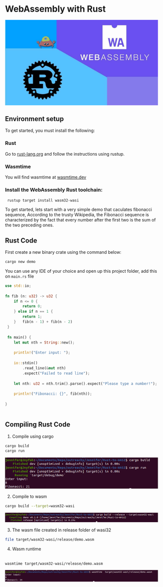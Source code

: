 # WebAssembly with Rust

![Rust WASI](/static/img/tutorial/rust-wasi.jpg?raw=true)

## Environment setup

To get started, you must install the following:

### Rust

Go to [rust-lang.org](https://www.rust-lang.org/tools/install) and follow the instructions using rustup.

### Wasmtime

You will find wasmtime at [wasmtime.dev](https://wasmtime.dev/)

### Install the WebAssembly Rust toolchain:

```
 rustup target install wasm32-wasi
```

 To get started, lets start with a very simple demo that caculates fibonacci sequence, According to the trusty Wikipedia, the Fibonacci sequence is characterized by the fact that every number after the first two is the sum of the two preceding ones.


## Rust Code

First create a new binary crate using the command below:

```bash
cargo new demo
```

You can use any IDE of your choice and open up this project folder, add this on `main.rs` file
  
```rust
use std::io;

fn fib (n: u32) -> u32 {
    if n <= 0 {
        return 0;
    } else if n == 1 {
        return 1;
    }   fib(n - 1) + fib(n - 2)
 }

 fn main() {
    let mut nth = String::new();

    println!("Enter input: ");

    io::stdin()
        .read_line(&mut nth)
        .expect("Failed to read line");

    let nth: u32 = nth.trim().parse().expect("Please type a number!");

    println!("Fibonacci: {}", fib(nth));
    
}
  
```

## Compiling Rust Code

1. Compile using cargo

``` bash
cargo build
cargo run
```
![Rust Screenshot1](/static/img/tutorial/rustRunSreenshot.png?raw=true)

2. Compile to wasm

```bash
cargo build --target=wasm32-wasi
```
![Rust Screenshot2](/static/img/tutorial/rustCompileScreenshot.png?raw=true)


3. The wasm file created in release folder of wasi32

```bash
file target/wasm32-wasi/release/demo.wasm
```

4. Wasm runtime

```bash

wasmtime target/wasm32-wasi/release/demo.wasm
```
![Rust Screenshot3](/static/img/tutorial/rustWasm.png?raw=true)

	